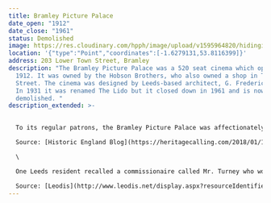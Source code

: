 ```yaml
---
title: Bramley Picture Palace
date_open: "1912"
date_close: "1961"
status: Demolished
image: https://res.cloudinary.com/hpph/image/upload/v1595964820/hidinginplainsight/bramleypicturehouse.svg
location: '{"type":"Point","coordinates":[-1.6279131,53.8116399]}'
address: 203 Lower Town Street, Bramley
description: "The Bramley Picture Palace was a 520 seat cinema which opened in
  1912. It was owned by the Hobson Brothers, who also owned a shop in Town
  Street. The cinema was designed by Leeds-based architect, G. Frederick Bowman.
  In 1931 it was renamed The Lido but it closed down in 1961 and is now
  demolished. "
description_extended: >-
  

  To its regular patrons, the Bramley Picture Palace was affectionately known as "The Bug Hutch", a name given to many of the small suburban cinemas of its day. There is a joke that goes 'Ladies and Gentlemen, bugs and fleas, take your seats at the cinema please!'\

  Source: [Historic England Blog](https://heritagecalling.com/2018/01/12/pass-the-popcorn-a-brief-introduction-to-cinemas/)\

  \

  One Leeds resident recalled a commissionaire called Mr. Turney who worked at the Bramley Picture Palace who would hunt for those shouting out during screenings.\

  Source: [Leodis](http://www.leodis.net/display.aspx?resourceIdentifier=2002820_98431033&DISPLAY=FULL)
---
```

